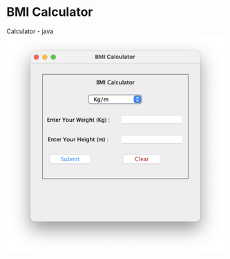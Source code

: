 # BMI Calculator
 Calculator - java
<img src= "https://github.com/GANIDU2413/BMI-Calculator/blob/main/Screenshot%202023-02-18%20at%2023.19.29.png">
